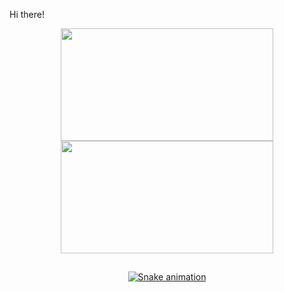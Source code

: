 Hi there!

<div align="center">
  <a href="https://github.com/pablovns">
  <img height="180em" width="340em" src="https://github-readme-stats.vercel.app/api?username=pablovns&show_icons=true&theme=dark&include_all_commits=true"/>
  <img height="180em" width="340em" src="https://github-readme-stats.vercel.app/api/top-langs/?username=pablovns&layout=compact&langs_count=7&theme=dark"/>
</div>
  

##

<div align="center">
  
  ![Snake animation](https://github.com/pablovns/pablovns/blob/output/github-contribution-grid-snake.svg)
  
</div>
